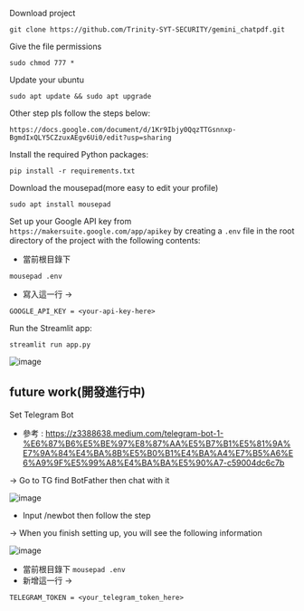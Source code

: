 Download project

`git clone https://github.com/Trinity-SYT-SECURITY/gemini_chatpdf.git`

Give the file permissions

`sudo chmod 777 *`

Update your ubuntu

`sudo apt update && sudo apt upgrade`

Other step pls follow the steps below:

`https://docs.google.com/document/d/1Kr9Ibjy0QqzTTGsnnxp-BgmdIxQLY5CZzuxAEgv6Ui0/edit?usp=sharing`

Install the required Python packages:

`pip install -r requirements.txt`

Download the mousepad(more easy to edit your profile)

`sudo apt install mousepad`

Set up your Google API key from `https://makersuite.google.com/app/apikey` by creating a `.env` file in the root directory of the project with the following contents:

+ 當前根目錄下

`mousepad .env`

+ 寫入這一行 ->
```
GOOGLE_API_KEY = <your-api-key-here>
```
Run the Streamlit app:

`streamlit run app.py`

![image](https://github.com/Trinity-SYT-SECURITY/gemini_chatpdf/assets/96654161/e6a97b43-ada4-4994-9137-7704e8396905)


future work(開發進行中)
----
Set Telegram Bot

+ 參考 : https://z3388638.medium.com/telegram-bot-1-%E6%87%B6%E5%BE%97%E8%87%AA%E5%B7%B1%E5%81%9A%E7%9A%84%E4%BA%8B%E5%B0%B1%E4%BA%A4%E7%B5%A6%E6%A9%9F%E5%99%A8%E4%BA%BA%E5%90%A7-c59004dc6c7b

-> Go to TG find BotFather then chat with it

![image](https://github.com/Trinity-SYT-SECURITY/gemini_chatpdf/assets/96654161/552a4903-36cb-422e-8cac-6561f02f82eb)

+ Input /newbot then follow the step
  
-> When you finish setting up, you will see the following information

![image](https://github.com/Trinity-SYT-SECURITY/gemini_chatpdf/assets/96654161/10c19f6f-fb18-40ca-b301-736566806a0a)

+ 當前根目錄下
`mousepad .env`
+ 新增這一行 ->
```
TELEGRAM_TOKEN = <your_telegram_token_here>
```
